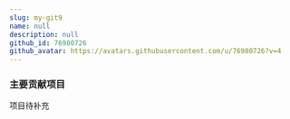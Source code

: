 ```yaml
---
slug: my-git9
name: null
description: null
github_id: 76980726
github_avatar: https://avatars.githubusercontent.com/u/76980726?v=4
---
```


### 主要贡献项目

项目待补充

